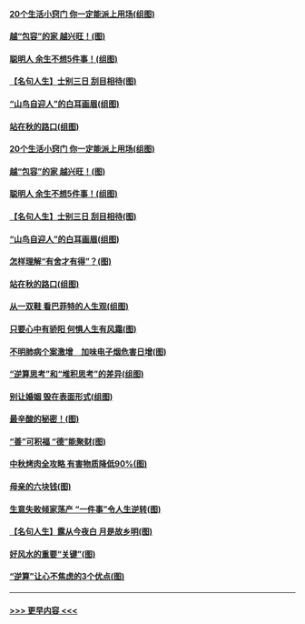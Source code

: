#### [20个生活小窍门 你一定能派上用场(组图)](../pages/p8/907510.md?t=09161311) 
#### [越“包容”的家 越兴旺！(图)](../pages/p8/907328.md?t=09161311) 
#### [聪明人 余生不想5件事！(组图)](../pages/p8/907364.md?t=09161311) 
#### [【名句人生】士别三日 刮目相待(图)](../pages/p8/906988.md?t=09161311) 
#### [“山鸟自迎人”的白耳画眉(组图)](../pages/p8/907332.md?t=09161311) 
#### [站在秋的路口(组图)](../pages/p8/906914.md?t=09161311) 
#### [20个生活小窍门 你一定能派上用场(组图)](../pages/p8/907510.md?t=09161311) 
#### [越“包容”的家 越兴旺！(图)](../pages/p8/907328.md?t=09161311) 
#### [聪明人 余生不想5件事！(组图)](../pages/p8/907364.md?t=09161311) 
#### [【名句人生】士别三日 刮目相待(图)](../pages/p8/906988.md?t=09161311) 
#### [“山鸟自迎人”的白耳画眉(组图)](../pages/p8/907332.md?t=09161311) 
#### [怎样理解“有舍才有得”？(图)](../pages/p8/906872.md?t=09161311) 
#### [站在秋的路口(组图)](../pages/p8/906914.md?t=09161311) 
#### [从一双鞋 看巴菲特的人生观(组图)](../pages/p8/907311.md?t=09161311) 
#### [只要心中有骄阳 何惧人生有风霜(图)](../pages/p8/907320.md?t=09161311) 
#### [不明肺病个案激增　加味电子烟危害日增(图)](../pages/p8/907307.md?t=09161311) 
#### [“逆算思考”和“堆积思考”的差异(组图)](../pages/p8/907229.md?t=09161311) 
#### [别让婚姻 毁在表面形式(组图)](../pages/p8/907118.md?t=09161311) 
#### [最辛酸的秘密！(图)](../pages/p8/906327.md?t=09161311) 
#### [“善”可积福 “德”能聚财(图)](../pages/p8/906906.md?t=09161311) 
#### [中秋烤肉全攻略 有害物质降低90%(图)](../pages/p8/907227.md?t=09161311) 
#### [母亲的六块钱(图)](../pages/p8/907107.md?t=09161311) 
#### [生意失败倾家荡产 “一件事”令人生逆转(图)](../pages/p8/907101.md?t=09161311) 
#### [【名句人生】露从今夜白 月是故乡明(图)](../pages/p8/906558.md?t=09161311) 
#### [好风水的重要“关键”(图)](../pages/p8/907087.md?t=09161311) 
#### [“逆算”让心不焦虑的3个优点(图)](../pages/p8/907070.md?t=09161311) 

----
#### [ >>> 更早内容 <<< ](../indexes/p8-earlier.md)
